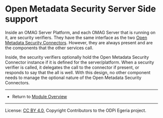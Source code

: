 <!-- SPDX-License-Identifier: CC-BY-4.0 -->
<!-- Copyright Contributors to the ODPi Egeria project 2020. -->

# Open Metadata Security Server Side support

Inside an OMAG Server Platform, and each OMAG Server that is running on it,
are security verifiers. They have the same interface as the
two [Open Metadata Security Connectors](../metadata-security-connectors).
However, they are always present and are the components that the other services call.

Inside, the security verifiers optionally hold the Open Metadata Security Connector instance
if it is defined for the server/platform.  When a security verifier is called,
it delegates the call to the connector if present, or responds
to say that the all is well.  With this design, no other component needs to
manage the optional nature of the Open Metadata Security Connectors.

----
* Return to [Module Overview](..)

----
License: [CC BY 4.0](https://creativecommons.org/licenses/by/4.0/),
Copyright Contributors to the ODPi Egeria project.